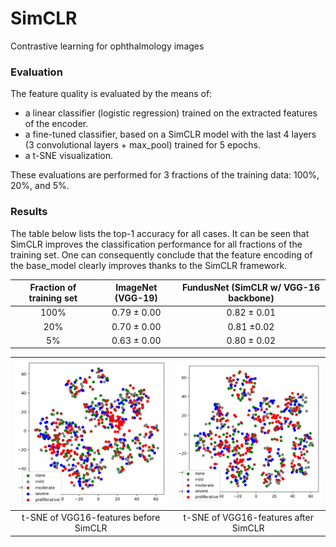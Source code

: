 # SimCLR
Contrastive learning for ophthalmology images

### Evaluation

The feature quality is evaluated by the means of:

- a linear classifier (logistic regression) trained on the extracted features of the encoder.
- a fine-tuned classifier, based on a SimCLR model with the last 4 layers (3 convolutional layers + max_pool) trained for 5 epochs.
- a t-SNE visualization.

These evaluations are performed for 3 fractions of the training data: 100%, 20%, and 5%.

### Results

The table below lists the top-1 accuracy for all cases. It can be seen that SimCLR improves the classification performance for all fractions of the training set. One can consequently conclude that the feature encoding of the base_model clearly improves thanks to the SimCLR framework.

<p align="center">

| Fraction of training set  |    ImageNet (VGG-19)           |   FundusNet (SimCLR w/ VGG-16 backbone)    |
| :----------------------:  | :---------:                    | :---------: |
|           100%            | 0.79 ± 0.00                    | 0.82 ± 0.01 |
|           20%             | 0.70 ± 0.00                    | 0.81 ±0.02  |
|            5%             | 0.63 ± 0.00                    | 0.80 ± 0.02 |

| <img src=/img/t-SNE_VGG16.png alt="alt text" width="250"/> | <img src=/img/t-SNE_SimCLR.png alt="alt text" width="250"/> |
| :--------------------------------------------------------: | :---------------------------------------------------------: |
|     t-SNE of VGG16-features before SimCLR       |      t-SNE of VGG16-features after SimCLR        |
